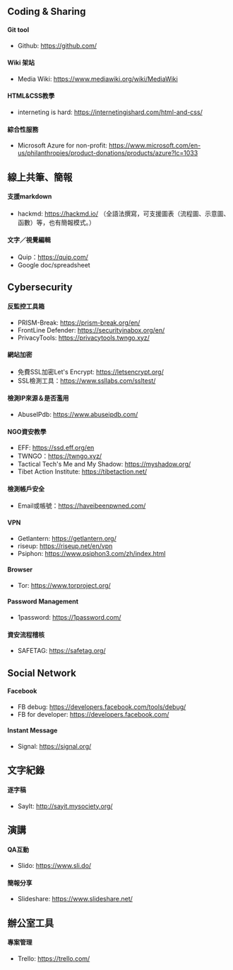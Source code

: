 ## Coding & Sharing
#### Git tool
- Github: https://github.com/
#### Wiki 架站
- Media Wiki: https://www.mediawiki.org/wiki/MediaWiki
#### HTML&CSS教學
- interneting is hard: https://internetingishard.com/html-and-css/
#### 綜合性服務
- Microsoft Azure for non-profit: https://www.microsoft.com/en-us/philanthropies/product-donations/products/azure?lc=1033


## 線上共筆、簡報
#### 支援markdown
- hackmd: https://hackmd.io/ （全語法撰寫，可支援圖表（流程圖、示意圖、函數）等，也有簡報模式。）
  
#### 文字／視覺編輯
- Quip：https://quip.com/
- Google doc/spreadsheet

## Cybersecurity

#### 反監控工具箱
- PRISM-Break: https://prism-break.org/en/
- FrontLine Defender: https://securityinabox.org/en/
- PrivacyTools: https://privacytools.twngo.xyz/

#### 網站加密
- 免費SSL加密Let's Encrypt: https://letsencrypt.org/
- SSL檢測工具：https://www.ssllabs.com/ssltest/

#### 檢測IP來源＆是否濫用
- AbuseIPdb: https://www.abuseipdb.com/

#### NGO資安教學
- EFF: https://ssd.eff.org/en
- TWNGO：https://twngo.xyz/
- Tactical Tech's Me and My Shadow: https://myshadow.org/
- Tibet Action Institute: https://tibetaction.net/

#### 檢測帳戶安全
- Email或帳號：https://haveibeenpwned.com/

#### VPN
- Getlantern: https://getlantern.org/
- riseup: https://riseup.net/en/vpn
- Psiphon: https://www.psiphon3.com/zh/index.html

#### Browser
- Tor: https://www.torproject.org/

#### Password Management
- 1password: https://1password.com/

#### 資安流程稽核
- SAFETAG: https://safetag.org/

## Social Network
#### Facebook
- FB debug: https://developers.facebook.com/tools/debug/
- FB for developer: https://developers.facebook.com/

#### Instant Message
- Signal: https://signal.org/

## 文字紀錄
#### 逐字稿
- SayIt: http://sayit.mysociety.org/

## 演講
#### QA互動
- Slido: https://www.sli.do/
#### 簡報分享
- Slideshare: https://www.slideshare.net/

## 辦公室工具
#### 專案管理
- Trello: https://trello.com/


